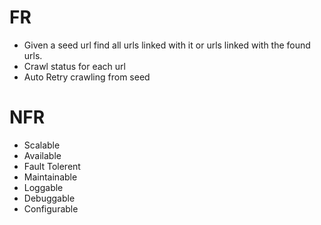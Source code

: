 # FR
- Given a seed url find all urls linked with it or urls linked with the found urls.
- Crawl status for each url
- Auto Retry crawling from seed

# NFR
- Scalable
- Available
- Fault Tolerent
- Maintainable
- Loggable
- Debuggable
- Configurable